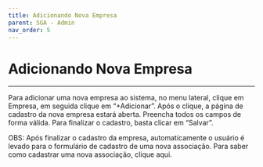 ```yaml
---
title: Adicionando Nova Empresa
parent: SGA - Admin
nav_order: 5
---
```


# Adicionando Nova Empresa
---

Para adicionar uma nova empresa ao sistema, no menu lateral, clique em Empresa, em seguida clique em “+Adicionar”. Após o clique, a página de cadastro da nova empresa estará aberta. Preencha todos os campos de forma válida. Para finalizar o cadastro, basta clicar em “Salvar”. 

OBS: Após finalizar o cadastro da empresa, automaticamente o usuário é levado para o formulário de cadastro de uma nova associação. Para saber como cadastrar uma nova associação, clique aqui.
